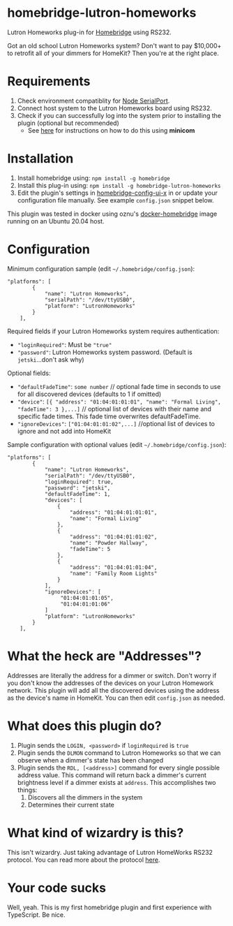 # homebridge-lutron-homeworks

Lutron Homeworks plug-in for [Homebridge](https://github.com/nfarina/homebridge) using RS232.

Got an old school Lutron Homeworks system? Don't want to pay $10,000+ to retrofit all of your dimmers for HomeKit? Then you're at the right place.

# Requirements

1. Check environment compatiblity for [Node SerialPort](https://serialport.io/docs/guide-platform-support).
2. Connect host system to the Lutron Homeworks board using RS232.
3. Check if you can successfully log into the system prior to installing the plugin (optional but recommended)
   * See [here](https://github.com/cptechie/homebridge-lutron-homeworks/issues/6#issuecomment-827973256) for instructions on how to do this using **minicom**

# Installation

<!-- 2. Clone (or pull) this repository from github into the same path Homebridge lives (usually `/usr/local/lib/node_modules`). -->
1. Install homebridge using: `npm install -g homebridge`
2. Install this plug-in using: `npm install -g homebridge-lutron-homeworks`
3. Edit the plugin's settings in [homebridge-config-ui-x](https://github.com/oznu/homebridge-config-ui-x) in or update your configuration file manually. See example `config.json` snippet below.

This plugin was tested in docker using oznu's [docker-homebridge](https://github.com/oznu/docker-homebridge) image running on an Ubuntu 20.04 host.

# Configuration

Minimum configuration sample (edit `~/.homebridge/config.json`):

```
"platforms": [
        {
            "name": "Lutron Homeworks",
            "serialPath": "/dev/ttyUSB0",
            "platform": "LutronHomeworks"
        }
    ],
```

Required fields if your Lutron Homeworks system requires authentication:

* `"loginRequired"`: Must be `"true"`
* `"password"`: Lutron Homeworks system password. (Default is `jetski`...don't ask why)

Optional fields:

* `"defaultFadeTime"`: `some number` // optional fade time in seconds to use for all discovered devices (defaults to 1 if omitted)
* `"device"`: `[{ "address": "01:04:01:01:01", "name": "Formal Living", "fadeTime": 3 },...]` // optional list of devices with their name and specific fade times. This fade time overwrites defaultFadeTime.
* `"ignoreDevices"`: `["01:04:01:01:02",...]` //optional list of devices to ignore and not add into HomeKit

Sample configuration with optional values (edit `~/.homebridge/config.json`):
```
"platforms": [
        {
            "name": "Lutron Homeworks",
            "serialPath": "/dev/ttyUSB0",
            "loginRequired": true,
            "password": "jetski",
            "defaultFadeTime": 1,
            "devices": [
                {
                    "address": "01:04:01:01:01",
                    "name": "Formal Living"
                },
                {
                    "address": "01:04:01:01:02",
                    "name": "Powder Hallway",
                    "fadeTime": 5
                },
                {
                    "address": "01:04:01:01:04",
                    "name": "Family Room Lights"
                }
            ],
            "ignoreDevices": [
                 "01:04:01:01:05",
                 "01:04:01:01:06"
            ]
            "platform": "LutronHomeworks"
        }
    ],
```

# What the heck are "Addresses"?

Addresses are literally the address for a dimmer or switch. Don't worry if you don't know the addresses of the devices on your Lutron Homework network. This plugin will add all the discovered devices using the address as the device's name in HomeKit. You can then edit `config.json` as needed.

# What does this plugin do?

1. Plugin sends the `LOGIN, <password>` if `loginRequired` is `true`
2. Plugin sends the `DLMON` command to Lutron Homeworks so that we can observe when a dimmer's state has been changed
3. Plugin sends the `RDL, [<address>]` command for every single possible address value. This command will return back a dimmer's current brightness level if a dimmer exists at `address`. This accomplishes two things:
   1. Discovers all the dimmers in the system
   2. Determines their current state
   
# What kind of wizardry is this?

This isn't wizardry. Just taking advantage of Lutron HomeWorks RS232 protocol. You can read more about the protocol [here](https://www.lutron.com/TechnicalDocumentLibrary/HWI%20RS232%20Protocol.pdf).

# Your code sucks

Well, yeah. This is my first homebridge plugin and first experience with TypeScript. Be nice.
